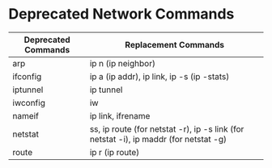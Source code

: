 # Deprecated Network Commands

| Deprecated Commands | Replacement Commands                                                                  |
|---------------------|---------------------------------------------------------------------------------------|
| arp                 | ip n (ip neighbor)                                                                    |
| ifconfig            | ip a (ip addr), ip link, ip -s (ip -stats)                                            |
| iptunnel            | ip tunnel                                                                             |
| iwconfig            | iw                                                                                    |
| nameif              | ip link, ifrename                                                                     |
| netstat             | ss, ip route (for netstat -r), ip -s link (for netstat -i), ip maddr (for netstat -g) |
| route               | ip r (ip route)                                                                       |

